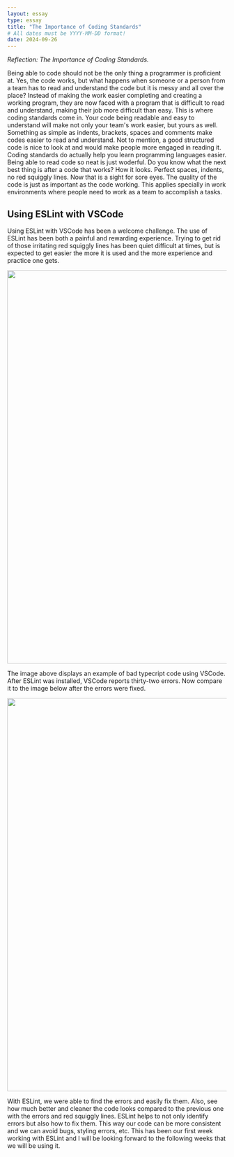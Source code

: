 ```yaml
---
layout: essay
type: essay
title: "The Importance of Coding Standards"
# All dates must be YYYY-MM-DD format!
date: 2024-09-26
---
```




*Reflection: The Importance of Coding Standards.*

Being able to code should not be the only thing a programmer is proficient at. Yes, the code works, but what happens when someone or a person from a team has to read and understand the code but it is messy and all over the place? Instead of making the work easier completing and creating a working program, they are now faced with a program that is difficult to read and understand, making their job more difficult than easy. This is where coding standards come in. Your code being readable and easy to understand will make not only your team's work easier, but yours as well. Something as simple as indents, brackets, spaces and comments make codes easier to read and understand. Not to mention, a good structured code is nice to look at and would make people more engaged in reading it. Coding standards do actually help you learn programming languages easier. Being able to read code so neat is just woderful. Do you know what the next best thing is after a code that works? How it looks. Perfect spaces, indents, no red squiggly lines. Now that is a sight for sore eyes. The quality of the code is just as important as the code working. This applies specially in work environments where people need to work as a team to accomplish a tasks.

## Using ESLint with VSCode

Using ESLint with VSCode has been a welcome challenge. The use of ESLint has been both a painful and rewarding experience. Trying to get rid of those irritating red squiggly lines has been quiet difficult at times, but is expected to get easier the more it is used and the more experience and practice one gets.

<p>
  <img width="900px" class="rounded float-start pe-4" src="https://courses.ics.hawaii.edu/ics314f24/morea/coding-standards/experience-fix-bad-typescript-1.png">
</p>


The image above displays an example of bad typecript code using VSCode. After ESLint was installed, VSCode reports thirty-two errors. Now compare it to the image below after the errors were fixed.


<p>
  <img width="900px" class="rounded float-start pe-4" src="https://courses.ics.hawaii.edu/ics314f24/morea/coding-standards/experience-fix-bad-typescript-3.png">
</p>


With ESLint, we were able to find the errors and easily fix them. Also, see how much better and cleaner the code looks compared to the previous one with the errors and red squiggly lines. ESLint helps to not only identify errors but also how to fix them. This way our code can be more consistent and we can avoid bugs, styling errors, etc. This has been our first week working with ESLint and I will be looking forward to the following weeks that we will be using it.
